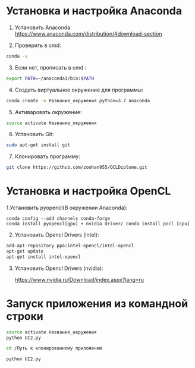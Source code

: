 # Установка и настройка Anaconda

1. Установить Anaconda https://www.anaconda.com/distribution/#download-section

2. Проверить в cmd:
```bash
conda -v
```

3. Если нет, прописать в cmd : 
```bash
export PATH=~/anaconda3/bin:$PATH
```

	

4. Создать виртуальное окружение для программы:

```bash
conda create -n Название_окружения python=3.7 anaconda
```

5. Активаровать окружение: 

```bash
source activate Название_окружения
```

6. Установить Git: 

```bash
sudo apt-get install git
```

7. Клонировать программу: 
```bash
git clone https://github.com/zoohan955/OCLDiplome.git
```
# Установка и настройка OpenCL

1.Установить pyopencl(В окружении Anaconda):

	conda config --add channels conda-forge 
	conda install pyopencl[gpu] + nvidia driver/ conda install pocl [cpu]


2. Установить Opencl Drivers (intel):
 ```bash 
add-apt-repository ppa:intel-opencl/intel-opencl
apt-get update
apt-get install intel-opencl
```
3. Установить Opencl Drivers (nvidia):
    
	https://www.nvidia.ru/Download/index.aspx?lang=ru

# Запуск приложения из командной строки

```bash 
source activate Название_окружения
python UI2.py
```

```bash 
cd /Путь к клонированному приложению
```

```bash 
python UI2.py
```


